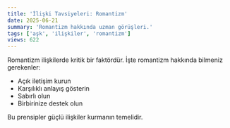 ```yaml
---
title: 'İlişki Tavsiyeleri: Romantizm'
date: 2025-06-21
summary: 'Romantizm hakkında uzman görüşleri.'
tags: ['aşk', 'ilişkiler', 'romantizm']
views: 622
---
```


Romantizm ilişkilerde kritik bir faktördür. İşte romantizm hakkında bilmeniz gerekenler:

- Açık iletişim kurun
- Karşılıklı anlayış gösterin
- Sabırlı olun
- Birbirinize destek olun

Bu prensipler güçlü ilişkiler kurmanın temelidir.